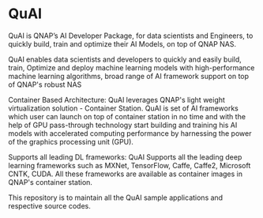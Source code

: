 # QuAI
QuAI is QNAP’s AI Developer Package, for data scientists and Engineers, to quickly build, train and optimize their AI Models, on top of QNAP NAS. 

QuAI enables data scientists and developers to quickly and easily build, train, Optimize and deploy machine learning models with high-performance machine learning algorithms, broad range of AI  framework support on top of QNAP's robust NAS

Container Based Architecture:
QuAI leverages QNAP's light weight virtualization solution - Container Station.  QuAI is set of AI frameworks which user can launch on top of container station in no time and with the help of GPU pass-through technology start building and training his AI models with accelerated computing performance by harnessing the power of the graphics processing unit (GPU).

Supports all leading DL frameworks:
QuAI Supports all the leading deep learning frameworks such as MXNet, TensorFlow, Caffe, Caffe2, Microsoft CNTK, CUDA. All these frameworks are  available as container images in QNAP's container station. 

This repository is to maintain all the QuAI sample applications and respective source codes.
